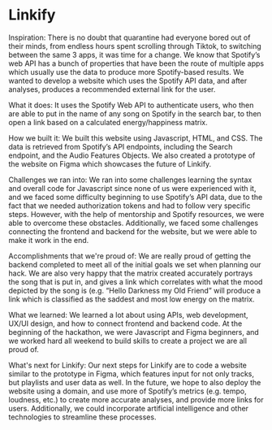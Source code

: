 # Linkify
Inspiration:
There is no doubt that quarantine had everyone bored out of their minds, from endless hours spent scrolling through Tiktok, to switching between the same 3 apps, it was time for a change. We know that Spotify’s web API has a bunch of properties that have been the route of multiple apps which usually use the data to produce more Spotify-based results. We wanted to develop a website which uses the Spotify API data, and after analyses, produces a recommended external link for the user. 

What it does:
It uses the Spotify Web API to authenticate users, who then are able to put in the name of any song on Spotify in the search bar, to then open a link based on a calculated energy/happiness matrix. 

How we built it:
We built this website using Javascript, HTML, and CSS. The data is retrieved from Spotify’s API endpoints, including the Search endpoint, and the Audio Features Objects. We also created a prototype of the website on Figma which showcases the future of Linkify. 

Challenges we ran into:
We ran into some challenges learning the syntax and overall code for Javascript since none of us were experienced with it, and we faced some difficulty beginning to use Spotify’s API data, due to the fact that we needed authorization tokens and had to follow very specific steps. However, with the help of mentorship and Spotify resources, we were able to overcome these obstacles. Additionally, we faced some challenges connecting the frontend and backend for the website, but we were able to make it work in the end.

Accomplishments that we're proud of:
We are really proud of getting the backend completed to meet all of the initial goals we set when planning our hack. We are also very happy that the matrix created accurately portrays the song that is put in, and gives a link which correlates with what the mood depicted by the song is (e.g. “Hello Darkness my Old Friend” will produce a link which is classified as the saddest and most low energy on the matrix. 

What we learned:
We learned a lot about using APIs, web development, UX/UI design, and how to connect frontend and backend code. At the beginning of the hackathon, we were Javascript and Figma beginners, and we worked hard all weekend to build skills to create a project we are all proud of. 

What's next for Linkify:
Our next steps for Linkify are to code a website similar to the prototype in Figma, which features input for not only tracks, but playlists and user data as well. In the future, we hope to also deploy the website using a domain, and use more of Spotify’s metrics (e.g. tempo, loudness, etc.) to create more accurate analyses, and provide more links for users. Additionally, we could incorporate artificial intelligence and other technologies to streamline these processes. 



